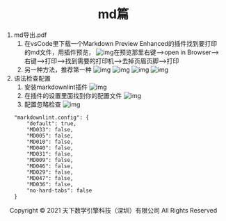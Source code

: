 # <center>md篇</center>

1. md导出.pdf
    1. 在vsCode里下载一个Markdown Preview Enhanced的插件找到要打印的md文件，用插件预览，
    ![img](img/插件.jpg )在预览那里右键-->open in Browser-->右键-->打印-->找到需要的打印机-->去掉页眉页脚-->打印
    2. 另一种方法，推荐第一种 
     ![img](img/1安装MPE.png )
     ![img](img/2安装MPE.png )
     ![img](img/3安装MPE.png )
     ![img](img/4安装MPE.png )
2. 语法检查配置
    1. 安装markdownlint插件
    ![img](img/安装语法检查.png )
    2. 在插件的设置里面找到你的配置文件
    ![img](img/配置文件.jpg )
    3. 配置忽略检查
    ![img](img/配置忽略检查.jpg )
    ```
    "markdownlint.config": {
        "default": true,
        "MD033": false,
        "MD005": false,
        "MD010": false,
        "MD040": false,
        "MD031": false,
        "MD009": false,
        "MD046": false,
        "MD029": false,
        "MD047": false,
        "MD036": false,
        "no-hard-tabs": false
    }
    ```     
    
<center> Copyright © 2021 天下数学引擎科技（深圳）有限公司 All Rights Reserved</center>